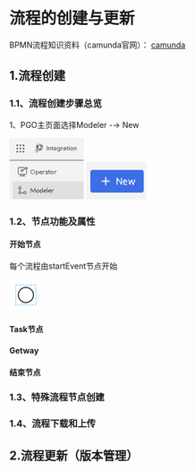 ﻿# 流程的创建与更新

BPMN流程知识资料（camunda官网）：
[camunda](https://camunda.com/bpmn/ ':camunda')


## 1.流程创建
### 1.1、流程创建步骤总览
1、PGO主页面选择Modeler -→ New

![照片描述](./image/Modeler.png)
![照片描述](./image/new.png)


### 1.2、节点功能及属性
#### 开始节点

每个流程由startEvent节点开始

![照片描述](./image/startEvent.png)

#### Task节点


#### Getway
#### 结束节点
### 1.3、特殊流程节点创建
### 1.4、流程下载和上传
## 2.流程更新（版本管理）
